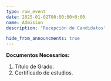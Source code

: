 ```yaml
---
type: raw_event
date: 2025-01-02T00:00:00+0:00
name: Admision
description: 'Recepción de Candidatos'

hide_from_announcments: true
---
```

**Documentos Necesarios:**
1. Título de Grado.
2. Certificado de estudios.
